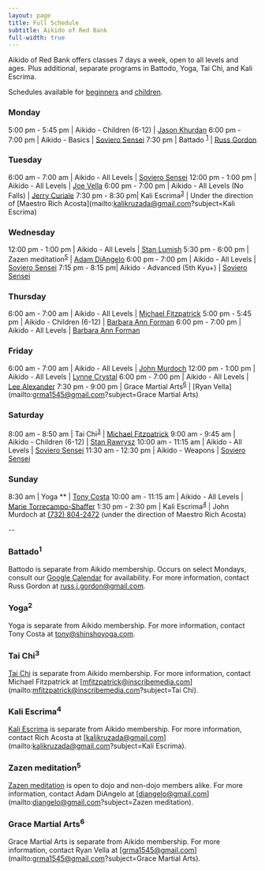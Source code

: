 ```yaml
---
layout: page
title: Full Schedule
subtitle: Aikido of Red Bank
full-width: true
---
```

Aikido of Red Bank offers classes 7 days a week, open to all levels and ages. Plus additional, separate programs in Battodo, Yoga, Tai Chi, and Kali Escrima.

Schedules available for [beginners](beginner/) and [children](children/).

### Monday

5:00 pm - 5:45 pm | Aikido - Children (6-12) | [Jason Khurdan](../instructors/jason-khurdan/)
6:00 pm - 7:00 pm | Aikido - Basics | [Soviero Sensei](../instructors/james-soviero/)
7:30 pm | Battado <sup>[1](#battado1)</sup> | [Russ Gordon](mailto:russ.j.gordon@gmail.com?subject=Battodo)

### Tuesday

6:00 am - 7:00 am | Aikido - All Levels | [Soviero Sensei](../instructors/james-soviero/)
12:00 pm - 1:00 pm | Aikido - All Levels | [Joe Vella](../instructors/joe-vella/)
6:00 pm - 7:00 pm | Aikido - All Levels (No Falls) | [Jerry Curiale](../instructors/jerry-curiale/)
7:30 pm - 8:30 pm| Kali Escrima<sup>[3](#kali-escrima4)</sup> | Under the direction of [Maestro Rich Acosta](mailto:kalikruzada@gmail.com?subject=Kali Escrima)

### Wednesday

12:00 pm - 1:00 pm | Aikido - All Levels | [Stan Lumish](../instructors/stan-lumish/)
5:30 pm - 6:00 pm | Zazen meditation<sup>[5](#zazen-meditation5)</sup> | [Adam DiAngelo](https://zazen.wishlessness.com/)
6:00 pm - 7:00 pm | Aikido - All Levels | [Soviero Sensei](../instructors/james-soviero/)
7:15 pm - 8:15 pm| Aikido - Advanced (5th Kyu+) | [Soviero Sensei](../instructors/james-soviero/)

### Thursday

6:00 am - 7:00 am | Aikido - All Levels | [Michael Fitzpatrick](../instructors/michael-fitzpatrick/)
5:00 pm - 5:45 pm | Aikido - Children (6-12) | [Barbara Ann Forman](../intructors/barbara-ann-foreman/)
6:00 pm - 7:00 pm | Aikido - All Levels | [Barbara Ann Forman](../intructors/barbara-ann-foreman/)

### Friday

6:00 am - 7:00 am | Aikido - All Levels | [John Murdoch](../instructors/john-murdoch/)
12:00 pm - 1:00 pm | Aikido - All Levels | [Lynne Crystal](../instructors/lynne-crystal/)
6:00 pm - 7:00 pm | Aikido - All Levels | [Lee Alexander](../instructors/lee-alexander/)
7:30 pm - 9:00 pm | Grace Martial Arts<sup>[6](#grace-martial-arts6)</sup> | [Ryan Vella](mailto:grma1545@gmail.com?subject=Grace Martial Arts)

### Saturday

8:00 am - 8:50 am | Tai Chi<sup>[3](#tai-chi3)</sup> | [Michael Fitzpatrick](../instructors/michael-fitzpatrick/)
9:00 am - 9:45 am | Aikido - Children (6-12) | [Stan Rawrysz](../instructors/stan-rawrysz/)
10:00 am - 11:15 am | Aikido - All Levels | [Soviero Sensei](../instructors/james-soviero/)
11:30 am - 12:30 pm | Aikido - Weapons | [Soviero Sensei](../instructors/james-soviero/)

### Sunday

8:30 am | Yoga ** | [Tony Costa](mailto:tony@shinshoyoga.com)
10:00 am - 11:15 am | Aikido - All Levels | [Marie Torrecampo-Shaffer](../instructors/marie-torrecampo-shaffer/)
1:30 pm - 2:30 pm | Kali Escrima<sup>[4](#kali-escrima4)</sup> | John Murdoch at [(732) 804-2472](tel:17328042472) (under the direction of Maestro Rich Acosta)

--

### Battado<sup>1</sup>

Battodo is separate from Aikido membership. Occurs on select Mondays, consult our [Google Calendar](../calendar/) for availability. For more information, contact Russ Gordon at [russ.j.gordon@gmail.com](mailto:russ.j.gordon@gmail.com?subject=Battado).

### Yoga<sup>2</sup>

Yoga is separate from Aikido membership. For more information, contact Tony Costa at [tony@shinshoyoga.com](mailto:tony@shinshoyoga.com?subject=Yoga).

### Tai Chi<sup>3</sup>

[Tai Chi](https://www.egreenway.com/taichichuan/short.htm#1S) is separate from Aikido membership. For more information, contact Michael Fitzpatrick at [mfitzpatrick@inscribemedia.com](mailto:mfitzpatrick@inscribemedia.com?subject=Tai Chi).

### Kali Escrima<sup>4</sup>

[Kali Escrima](http://www.kuntawkali.com/) is separate from Aikido membership. For more information, contact Rich Acosta at [kalikruzada@gmail.com](mailto:kalikruzada@gmail.com?subject=Kali Escrima).

### Zazen meditation<sup>5</sup>

[Zazen meditation](https://zazen.wishlessness.com/) is open to dojo and non-dojo members alike. For more information, contact Adam DiAngelo at [diangelo@gmail.com](mailto:diangelo@gmail.com?subject=Zazen meditation).

### Grace Martial Arts<sup>6</sup>

Grace Martial Arts is separate from Aikido membership. For more information, contact Ryan Vella at [grma1545@gmail.com](mailto:grma1545@gmail.com?subject=Grace Martial Arts).
